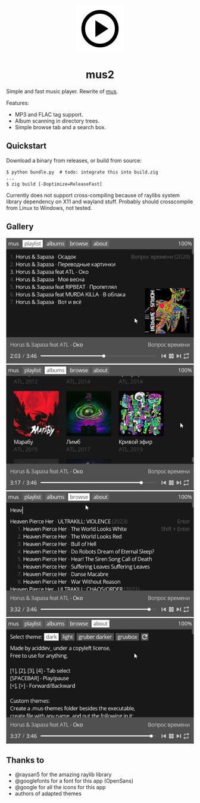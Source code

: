 
<p align=center>
<img alt="logo" src="assets/icon.png" height="128" width="128">
</p>
<h1 align=center>mus2</h1>

Simple and fast music player. Rewrite of [mus](https://github.com/thisisignitedoreo/mus).

Features:
- MP3 and FLAC tag support.
- Album scanning in directory trees.
- Simple browse tab and a search box.

## Quickstart
Download a binary from releases, or build from source:
```console
$ python bundle.py  # todo: integrate this into build.zig
...
$ zig build [-Doptimize=ReleaseFast]
```

Currently does not support cross-compiling because of raylibs system library dependency on X11 and wayland stuff.
Probably should crosscompile from Linux to Windows, not tested.

## Gallery
![Screenshot 1](screenshots/screenshot1.png)
![Screenshot 2](screenshots/screenshot2.png)
![Screenshot 3](screenshots/screenshot3.png)
![Screenshot 4](screenshots/screenshot4.png)

## Thanks to
- @raysan5 for the amazing raylib library
- @googlefonts for a font for this app (OpenSans)
- @google for all the icons for this app
- authors of adapted themes

